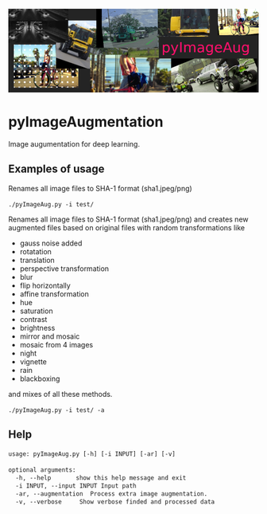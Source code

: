 ![logo](doc/logo.png)

# pyImageAugmentation

Image augumentation for deep learning.



## Examples of usage

Renames all image files to SHA-1 format (sha1.jpeg/png)

`./pyImageAug.py -i test/`



Renames all image files to SHA-1 format (sha1.jpeg/png) and creates new augmented files based on original files with random transformations like

- gauss noise added
- rotatation
- translation
- perspective transformation
- blur
- flip horizontally
- affine transformation
- hue
- saturation
- contrast
- brightness
- mirror and mosaic
- mosaic from 4 images
- night
- vignette
- rain
- blackboxing

and mixes of all these methods.

`./pyImageAug.py -i test/ -a`

## Help

```shell
usage: pyImageAug.py [-h] [-i INPUT] [-ar] [-v]

optional arguments:
  -h, --help       show this help message and exit
  -i INPUT, --input INPUT Input path
  -ar, --augmentation  Process extra image augmentation.
  -v, --verbose     Show verbose finded and processed data
```
